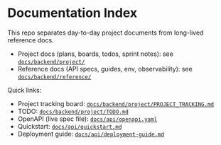 # Documentation Index

This repo separates day-to-day project documents from long-lived reference docs.

- Project docs (plans, boards, todos, sprint notes): see [`docs/backend/project/`](./backend/project/)
- Reference docs (API specs, guides, env, observability): see [`docs/backend/reference/`](./backend/reference/)

Quick links:
- Project tracking board: [`docs/backend/project/PROJECT_TRACKING.md`](./backend/project/PROJECT_TRACKING.md)
- TODO: [`docs/backend/project/TODO.md`](./backend/project/TODO.md)
- OpenAPI (live spec file): [`docs/api/openapi.yaml`](./api/openapi.yaml)
- Quickstart: [`docs/api/quickstart.md`](./api/quickstart.md)
- Deployment guide: [`docs/api/deployment-guide.md`](./api/deployment-guide.md)

